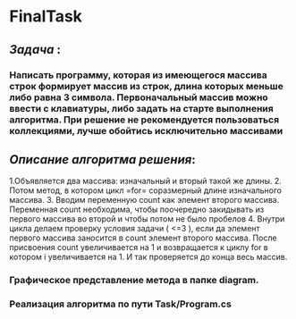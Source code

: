 # FinalTask
## *Задача* : 
### Написать программу, которая из имеющегося массива строк формирует массив из строк, длина которых меньше либо равна 3 символа. Первоначальный массив можно ввести с клавиатуры, либо задать на старте выполнения алгоритма. При решение не рекомендуется пользоваться коллекциями, лучше обойтись исключительно массивами

## *Описание алгоритма решения*:
1.Объявляется два массива: изначальный и вторый такой же длины. 
2. Потом метод, в котором цикл =for= соразмерный длине изначального массива.
3. Вводим переменную count как элемент второго массива. Переменная count необходима, чтобы поочередно закидывать из первого массива во второй и чтобы потом не было пробелов
4. Внутри цикла делаем проверку условия задачи ( <=3 ), если да элемент первого массива заносится в count элемент второго массива. После присвоения count увеличивается  на 1 и возвращается к циклу for в котором i увеличивается на 1. И так проверяется до конца весь массив.

### Графическое представление метода в папке diagram.
### Реализация алгоритма по пути Task/Program.cs
